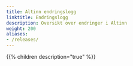 ```yaml
---
title: Altinn endringslogg
linktitle: Endringslogg
description: Oversikt over endringer i Altinn
weight: 200
aliases:
- /releases/
---
```


{{% children description="true" %}}
